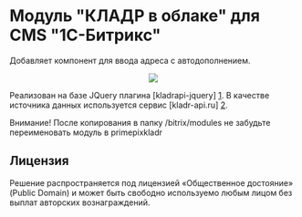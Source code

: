 Модуль "КЛАДР в облаке" для CMS "1С-Битрикс"
============================================

Добавляет компонент для ввода адреса с автодополнением.

<p align="center">
  <img src="https://github.com/garakh/kladr-bitrix/blob/master/demo.png?raw=true">
</p>

Реализован на базе JQuery плагина [kladrapi-jquery] [1].
В качестве источника данных используется сервис [kladr-api.ru] [2].

Внимание! После копирования в папку /bitrix/modules не забудьте переименовать модуль в primepixkladr

Лицензия
--------
Решение распространяется под лицензией «Общественное достояние» (Public Domain) и может быть свободно используемо любым лицом без выплат авторских вознаграждений.

[1]: https://github.com/garakh/kladrapi-jquery        "kladrapi-jquery"
[2]: http://kladr-api.ru/        "КЛАДР API"

